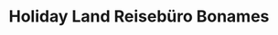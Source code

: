 ---
title: "Holiday Land Reisebüro Bonames"
url: /frankfurt-am-main/holiday-land-reisebuero-bonames/
shop: Reisebüro
---